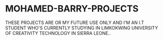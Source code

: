 # MOHAMED-BARRY-PROJECTS
THESE PROJECTS ARE OR MY FUTURE USE ONLY AND I'M AN I.T STUDENT WHO'S CURRENTLY STUDYING IN LIMKOKWING UNIVERSITY OF CREATIVITY TECHNOLOGY IN SIERRA LEONE..
